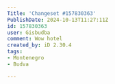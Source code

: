 ```yaml
---
Title: 'Changeset #157830363'
PublishDate: 2024-10-13T11:27:11Z
id: 157830363
user: Gisbudba
comment: Wow hotel
created_by: iD 2.30.4
tags:
- Montenegro
- Budva

---
```

